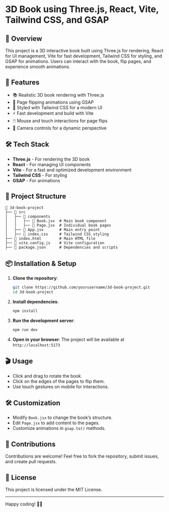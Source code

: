 
# 3D Book using Three.js, React, Vite, Tailwind CSS, and GSAP

## 📖 Overview
This project is a 3D interactive book built using Three.js for rendering, React for UI management, Vite for fast development, Tailwind CSS for styling, and GSAP for animations. Users can interact with the book, flip pages, and experience smooth animations.

## 🚀 Features
- 📚 Realistic 3D book rendering with Three.js
- 🔄 Page flipping animations using GSAP
- 🎨 Styled with Tailwind CSS for a modern UI
- ⚡ Fast development and build with Vite
- 🖱️ Mouse and touch interactions for page flips
- 🎥 Camera controls for a dynamic perspective

## 🛠️ Tech Stack
- **Three.js** - For rendering the 3D book
- **React** - For managing UI components
- **Vite** - For a fast and optimized development environment
- **Tailwind CSS** - For styling
- **GSAP** - For animations

## 📂 Project Structure
```
📁 3d-book-project
├── 📁 src
│   ├── 📁 components
│   │   ├── 📄 Book.jsx  # Main book component
│   │   ├── 📄 Page.jsx  # Individual book pages
│   ├── 📄 App.jsx       # Main entry point
│   ├── 📄 index.css     # Tailwind CSS styling
├── 📄 index.html        # Main HTML file
├── 📄 vite.config.js    # Vite configuration
├── 📄 package.json      # Dependencies and scripts
```

## 📦 Installation & Setup
1. **Clone the repository**:
   ```sh
   git clone https://github.com/yourusername/3d-book-project.git
   cd 3d-book-project
   ```
2. **Install dependencies**:
   ```sh
   npm install
   ```
3. **Run the development server**:
   ```sh
   npm run dev
   ```
4. **Open in your browser**:
   The project will be available at `http://localhost:5173`

## 🎬 Usage
- Click and drag to rotate the book.
- Click on the edges of the pages to flip them.
- Use touch gestures on mobile for interactions.

## 🛠 Customization
- Modify `Book.jsx` to change the book’s structure.
- Edit `Page.jsx` to add content to the pages.
- Customize animations in `gsap.to()` methods.

## 🌟 Contributions
Contributions are welcome! Feel free to fork the repository, submit issues, and create pull requests.

## 📜 License
This project is licensed under the MIT License.

---

Happy coding! 🎨📖

